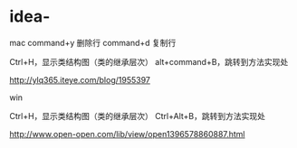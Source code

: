 # idea-

mac
command+y 删除行
command+d 复制行

Ctrl+H，显示类结构图（类的继承层次）
alt+command+B，跳转到方法实现处

http://ylq365.iteye.com/blog/1955397


win

Ctrl+H，显示类结构图（类的继承层次）
Ctrl+Alt+B，跳转到方法实现处

http://www.open-open.com/lib/view/open1396578860887.html
